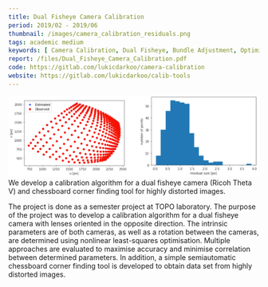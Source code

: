 ```yaml
---
title: Dual Fisheye Camera Calibration
period: 2019/02 - 2019/06 
thumbnail: /images/camera_calibration_residuals.png
tags: academic medium
keywords: [ Camera Calibration, Dual Fisheye, Bundle Adjustment, Optimisation, OpenCV ]
report: /files/Dual_Fisheye_Camera_Calibration.pdf
code: https://gitlab.com/lukicdarkoo/camera-calibration
website: https://gitlab.com/lukicdarkoo/calib-tools
---
```


<img src="/images/camera_calibration_residuals.png" /> 
We develop a calibration algorithm for a dual fisheye camera (Ricoh Theta V) and chessboard corner finding tool for highly distorted images.

<!--more-->

The project is done as a semester project at TOPO laboratory. The purpose of the project was to develop a calibration algorithm for a dual fisheye camera with lenses oriented in the opposite direction. The intrinsic parameters are of both cameras, as well as a rotation between the cameras, are determined using nonlinear least-squares optimisation. Multiple approaches are evaluated to maximise accuracy and minimise correlation between determined parameters. In addition, a simple semiautomatic chessboard corner finding tool is developed to obtain data set from highly distorted images.

